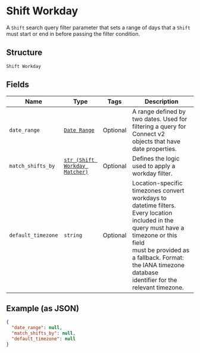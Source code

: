 
# Shift Workday

A `Shift` search query filter parameter that sets a range of days that
a `Shift` must start or end in before passing the filter condition.

## Structure

`Shift Workday`

## Fields

| Name | Type | Tags | Description |
|  --- | --- | --- | --- |
| `date_range` | [`Date Range`](../../doc/models/date-range.md) | Optional | A range defined by two dates. Used for filtering a query for Connect v2<br>objects that have date properties. |
| `match_shifts_by` | [`str (Shift Workday Matcher)`](../../doc/models/shift-workday-matcher.md) | Optional | Defines the logic used to apply a workday filter. |
| `default_timezone` | `string` | Optional | Location-specific timezones convert workdays to datetime filters.<br>Every location included in the query must have a timezone or this field<br>must be provided as a fallback. Format: the IANA timezone database<br>identifier for the relevant timezone. |

## Example (as JSON)

```json
{
  "date_range": null,
  "match_shifts_by": null,
  "default_timezone": null
}
```

